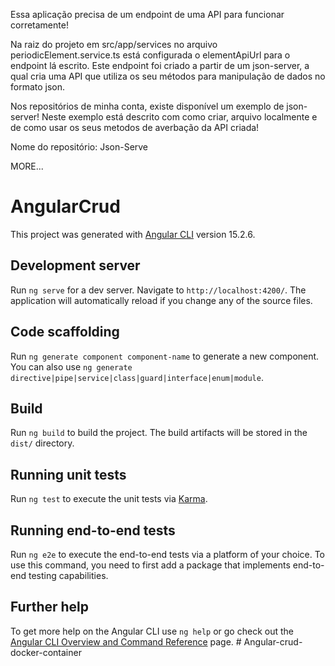 Essa aplicação precisa de um endpoint de uma API para funcionar corretamente!

Na raiz do projeto em src/app/services no arquivo periodicElement.service.ts está configurada o elementApiUrl para o endpoint lá escrito. Este endpoint foi criado a partir de um json-server, a qual cria uma API que utiliza os seu métodos para manipulação de dados no formato json. 

Nos repositórios de minha conta, existe disponível um exemplo de json-server! Neste exemplo está descrito com como criar, arquivo localmente e de como usar os seus metodos de averbação da API criada!

Nome do repositório: Json-Serve




MORE...










# AngularCrud

This project was generated with [Angular CLI](https://github.com/angular/angular-cli) version 15.2.6.

## Development server

Run `ng serve` for a dev server. Navigate to `http://localhost:4200/`. The application will automatically reload if you change any of the source files.

## Code scaffolding

Run `ng generate component component-name` to generate a new component. You can also use `ng generate directive|pipe|service|class|guard|interface|enum|module`.

## Build

Run `ng build` to build the project. The build artifacts will be stored in the `dist/` directory.

## Running unit tests

Run `ng test` to execute the unit tests via [Karma](https://karma-runner.github.io).

## Running end-to-end tests

Run `ng e2e` to execute the end-to-end tests via a platform of your choice. To use this command, you need to first add a package that implements end-to-end testing capabilities.

## Further help

To get more help on the Angular CLI use `ng help` or go check out the [Angular CLI Overview and Command Reference](https://angular.io/cli) page.
#   A n g u l a r - c r u d - d o c k e r - c o n t a i n e r 
 
 
